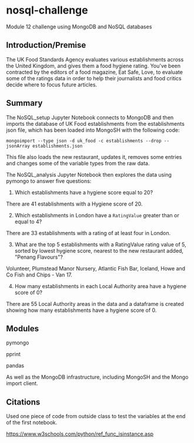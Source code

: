 # nosql-challenge
Module 12 challenge using MongoDB and NoSQL databases

## Introduction/Premise

The UK Food Standards Agency evaluates various establishments across the United Kingdom, and gives them a food hygiene rating. You've been contracted by the editors of a food magazine, Eat Safe, Love, to evaluate some of the ratings data in order to help their journalists and food critics decide where to focus future articles.

## Summary

The NoSQL_setup Jupyter Notebook connects to MongoDB and then imports the database of UK Food establishments from the establishments json file, which has been loaded into MongoSH with the following code:

`mongoimport --type json -d uk_food -c establishments --drop --jsonArray establishments.json`

This file also loads the new restaurant, updates it, removes some entries and changes some of the variable types from the raw data.

The NoSQL_analysis Jupyter Notebook then explores the data using pymongo to answer five questions:

1. Which establishments have a hygiene score equal to 20?

There are 41 establishments with a Hygiene score of 20.

2. Which establishments in London have a `RatingValue` greater than or equal to 4?

There are 33 establishments with a rating of at least four in London.

3. What are the top 5 establishments with a RatingValue rating value of 5, sorted by lowest hygiene score, nearest to the new restaurant added, "Penang Flavours"?

Volunteer, Plumstead Manor Nursery, Atlantic Fish Bar, Iceland, Howe and Co Fish and Chips - Van 17.

4. How many establishments in each Local Authority area have a hygiene score of 0?

There are 55 Local Authority areas in the data and a dataframe is created showing how many establishments have a hygiene score of 0.

## Modules

pymongo

pprint

pandas

As well as the MongoDB infrastructure, including MongoSH and the Mongo import client.

## Citations

Used one piece of code from outside class to test the variables at the end of the first notebook.

https://www.w3schools.com/python/ref_func_isinstance.asp
